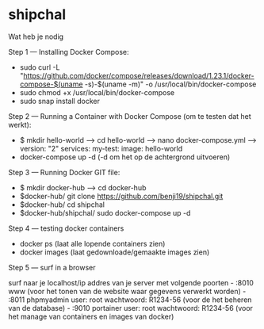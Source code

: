 # shipchal
Wat heb je nodig

Step 1 — Installing Docker Compose:

   - sudo curl -L "https://github.com/docker/compose/releases/download/1.23.1/docker-compose-$(uname -s)-$(uname -m)" -o /usr/local/bin/docker-compose
   - sudo chmod +x /usr/local/bin/docker-compose
   - sudo snap install docker 

Step 2 — Running a Container with Docker Compose (om te testen dat het werkt):

   - $ mkdir hello-world --> cd hello-world --> nano docker-compose.yml -->  version: "2"
                                                                           services:
                                                                               my-test:
                                                                                   image: hello-world
   - docker-compose up -d   (-d om het op de achtergrond uitvoeren)

Step 3 — Running Docker GIT file:

   - $ mkdir docker-hub --> cd docker-hub
   - $docker-hub/ git clone https://github.com/benji19/shipchal.git
   - $docker-hub/ cd shipchal
   - $docker-hub/shipchal/ sudo docker-compose up -d
   
Step 4 — testing docker containers

   - docker ps       (laat alle lopende containers zien)
   - docker images   (laat gedownloade/gemaakte images zien)
   
Step 5 — surf in a browser

   surf naar je localhost/ip addres van je server met volgende poorten
      - :8010  www            (voor het tonen van de website waar gegevens verwerkt worden)
      - :8011  phpmyadmin  user: root  wachtwoord: R1234-56  (voor de het beheren van de database)
      - :9010  portainer   user: root  wachtwoord: R1234-56  (voor het manage van containers en images van docker)
